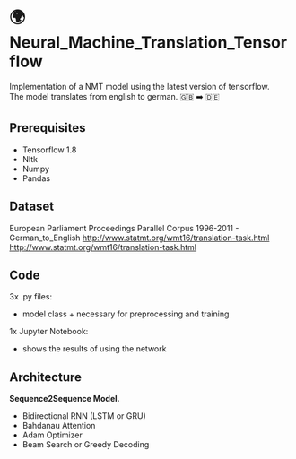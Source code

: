 # :earth_africa: Neural_Machine_Translation_Tensorflow
Implementation of a NMT model using the latest version of tensorflow. \
The model translates from english to german. :uk: :arrow_right: :de:

## Prerequisites
- Tensorflow 1.8
- Nltk
- Numpy
- Pandas

## Dataset
European Parliament Proceedings Parallel Corpus 1996-2011 - German_to_English
http://www.statmt.org/wmt16/translation-task.html \
http://www.statmt.org/wmt16/translation-task.html

## Code
3x .py files:
  - model class + necessary for preprocessing and training 
 
1x Jupyter Notebook:
  - shows the results of using the network

## Architecture
**Sequence2Sequence Model.**
- Bidirectional RNN (LSTM or GRU)
- Bahdanau Attention
- Adam Optimizer
- Beam Search or Greedy Decoding









